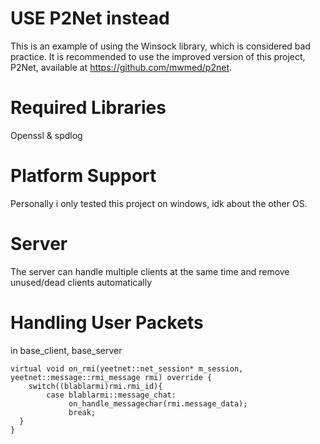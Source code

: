 # USE P2Net instead
This is an example of using the Winsock library, which is considered bad practice. It is recommended to use the improved version of this project, P2Net, available at https://github.com/mwmed/p2net.


# Required Libraries
Openssl & spdlog

# Platform Support
Personally i only tested this project on windows, idk about the other OS.

# Server
The server can handle multiple clients at the same time and remove unused/dead clients automatically


# Handling User Packets
in base_client, base_server
```
virtual void on_rmi(yeetnet::net_session* m_session, yeetnet::message::rmi_message rmi) override {
	switch((blablarmi)rmi.rmi_id){
        case blablarmi::message_chat:
             on_handle_messagechar(rmi.message_data);
             break;
  }
}
